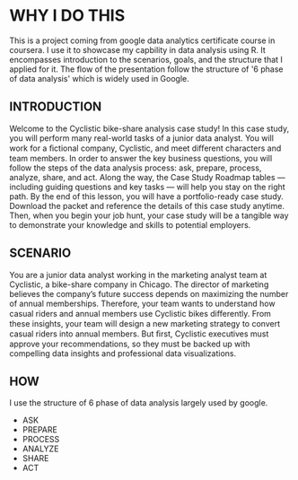# WHY I DO THIS
This is a project coming from google data analytics certificate course in coursera. I  use it to showcase my capbility in data analysis 
using R. It encompasses introduction to the scenarios, goals, and the structure that I applied for it. The flow of the presentation follow 
the structure of '6 phase of data analysis' which  is widely used in Google. 

## INTRODUCTION
Welcome to the Cyclistic bike-share analysis case study! In this case study, you will perform many real-world tasks of a junior 
data analyst. You will work for a ﬁctional company, Cyclistic, and meet diﬀerent characters and team members. In order to 
answer the key business questions, you will follow the steps of the data analysis process: ask, prepare, process, analyze, 
share, and act. Along the way, the Case Study Roadmap tables — including guiding questions and key tasks — will help you 
stay on the right path.
By the end of this lesson, you will have a portfolio-ready case study. Download the packet and reference the details of this 
case study anytime. Then, when you begin your job hunt, your case study will be a tangible way to demonstrate your 
knowledge and skills to potential employers.

## SCENARIO
You are a junior data analyst working in the marketing analyst team at Cyclistic, a bike-share company in Chicago. The director 
of marketing believes the company’s future success depends on maximizing the number of annual memberships. Therefore, 
your team wants to understand how casual riders and annual members use Cyclistic bikes diﬀerently. From these insights, 
your team will design a new marketing strategy to convert casual riders into annual members. But ﬁrst, Cyclistic executives 
must approve your recommendations, so they must be backed up with compelling data insights and professional data 
visualizations.


## HOW
I use the structure of 6 phase of data analysis largely used by google.
- ASK
- PREPARE
- PROCESS
- ANALYZE
- SHARE
- ACT


